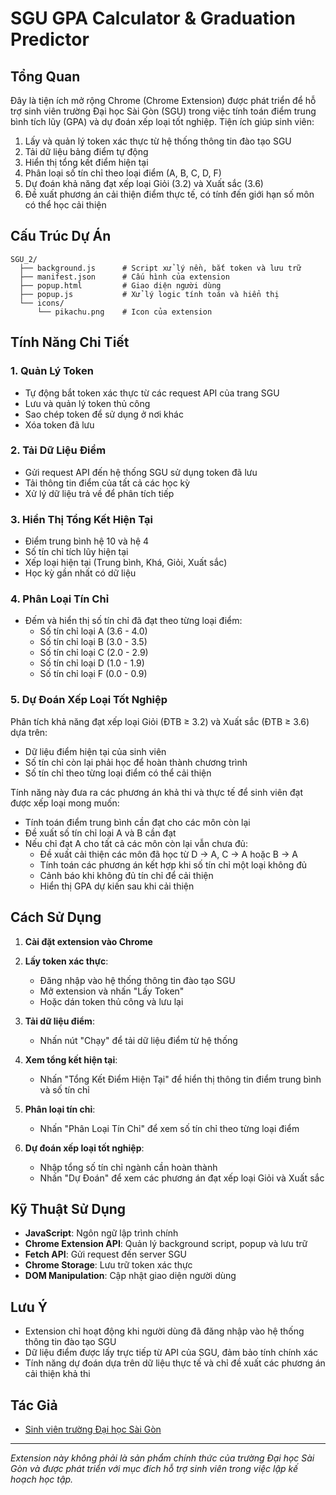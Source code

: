 # SGU GPA Calculator & Graduation Predictor

## Tổng Quan

Đây là tiện ích mở rộng Chrome (Chrome Extension) được phát triển để hỗ trợ sinh viên trường Đại học Sài Gòn (SGU) trong việc tính toán điểm trung bình tích lũy (GPA) và dự đoán xếp loại tốt nghiệp. Tiện ích giúp sinh viên:

1. Lấy và quản lý token xác thực từ hệ thống thông tin đào tạo SGU
2. Tải dữ liệu bảng điểm tự động
3. Hiển thị tổng kết điểm hiện tại
4. Phân loại số tín chỉ theo loại điểm (A, B, C, D, F)
5. Dự đoán khả năng đạt xếp loại Giỏi (3.2) và Xuất sắc (3.6)
6. Đề xuất phương án cải thiện điểm thực tế, có tính đến giới hạn số môn có thể học cải thiện

## Cấu Trúc Dự Án

```
SGU_2/
  ├── background.js      # Script xử lý nền, bắt token và lưu trữ
  ├── manifest.json      # Cấu hình của extension
  ├── popup.html         # Giao diện người dùng
  ├── popup.js           # Xử lý logic tính toán và hiển thị
  └── icons/
      └── pikachu.png    # Icon của extension
```

## Tính Năng Chi Tiết

### 1. Quản Lý Token

- Tự động bắt token xác thực từ các request API của trang SGU
- Lưu và quản lý token thủ công
- Sao chép token để sử dụng ở nơi khác
- Xóa token đã lưu

### 2. Tải Dữ Liệu Điểm

- Gửi request API đến hệ thống SGU sử dụng token đã lưu
- Tải thông tin điểm của tất cả các học kỳ
- Xử lý dữ liệu trả về để phân tích tiếp

### 3. Hiển Thị Tổng Kết Hiện Tại

- Điểm trung bình hệ 10 và hệ 4
- Số tín chỉ tích lũy hiện tại
- Xếp loại hiện tại (Trung bình, Khá, Giỏi, Xuất sắc)
- Học kỳ gần nhất có dữ liệu

### 4. Phân Loại Tín Chỉ

- Đếm và hiển thị số tín chỉ đã đạt theo từng loại điểm:
  - Số tín chỉ loại A (3.6 - 4.0)
  - Số tín chỉ loại B (3.0 - 3.5)
  - Số tín chỉ loại C (2.0 - 2.9)
  - Số tín chỉ loại D (1.0 - 1.9)
  - Số tín chỉ loại F (0.0 - 0.9)

### 5. Dự Đoán Xếp Loại Tốt Nghiệp

Phân tích khả năng đạt xếp loại Giỏi (ĐTB ≥ 3.2) và Xuất sắc (ĐTB ≥ 3.6) dựa trên:

- Dữ liệu điểm hiện tại của sinh viên
- Số tín chỉ còn lại phải học để hoàn thành chương trình
- Số tín chỉ theo từng loại điểm có thể cải thiện

Tính năng này đưa ra các phương án khả thi và thực tế để sinh viên đạt được xếp loại mong muốn:

- Tính toán điểm trung bình cần đạt cho các môn còn lại
- Đề xuất số tín chỉ loại A và B cần đạt
- Nếu chỉ đạt A cho tất cả các môn còn lại vẫn chưa đủ:
  - Đề xuất cải thiện các môn đã học từ D → A, C → A hoặc B → A
  - Tính toán các phương án kết hợp khi số tín chỉ một loại không đủ
  - Cảnh báo khi không đủ tín chỉ để cải thiện
  - Hiển thị GPA dự kiến sau khi cải thiện

## Cách Sử Dụng

1. **Cài đặt extension vào Chrome**

2. **Lấy token xác thực**:
   - Đăng nhập vào hệ thống thông tin đào tạo SGU
   - Mở extension và nhấn "Lấy Token"
   - Hoặc dán token thủ công và lưu lại

3. **Tải dữ liệu điểm**:
   - Nhấn nút "Chạy" để tải dữ liệu điểm từ hệ thống

4. **Xem tổng kết hiện tại**:
   - Nhấn "Tổng Kết Điểm Hiện Tại" để hiển thị thông tin điểm trung bình và số tín chỉ

5. **Phân loại tín chỉ**:
   - Nhấn "Phân Loại Tín Chỉ" để xem số tín chỉ theo từng loại điểm

6. **Dự đoán xếp loại tốt nghiệp**:
   - Nhập tổng số tín chỉ ngành cần hoàn thành
   - Nhấn "Dự Đoán" để xem các phương án đạt xếp loại Giỏi và Xuất sắc

## Kỹ Thuật Sử Dụng

- **JavaScript**: Ngôn ngữ lập trình chính
- **Chrome Extension API**: Quản lý background script, popup và lưu trữ
- **Fetch API**: Gửi request đến server SGU
- **Chrome Storage**: Lưu trữ token xác thực
- **DOM Manipulation**: Cập nhật giao diện người dùng

## Lưu Ý

- Extension chỉ hoạt động khi người dùng đã đăng nhập vào hệ thống thông tin đào tạo SGU
- Dữ liệu điểm được lấy trực tiếp từ API của SGU, đảm bảo tính chính xác
- Tính năng dự đoán dựa trên dữ liệu thực tế và chỉ đề xuất các phương án cải thiện khả thi

## Tác Giả

- [Sinh viên trường Đại học Sài Gòn](https://nguyencongquan.id.vn/)

---
*Extension này không phải là sản phẩm chính thức của trường Đại học Sài Gòn và được phát triển với mục đích hỗ trợ sinh viên trong việc lập kế hoạch học tập.*

